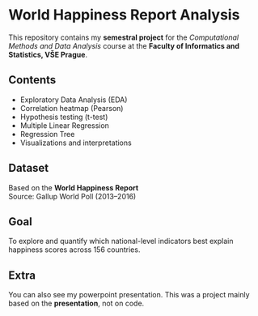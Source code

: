 # World Happiness Report Analysis

This repository contains my **semestral project** for the *Computational Methods and Data Analysis* course at the **Faculty of Informatics and Statistics, VŠE Prague**.

## Contents
- Exploratory Data Analysis (EDA)
- Correlation heatmap (Pearson)
- Hypothesis testing (t-test)
- Multiple Linear Regression
- Regression Tree
- Visualizations and interpretations

## Dataset
Based on the **World Happiness Report**  
Source: Gallup World Poll (2013–2016)

## Goal
To explore and quantify which national-level indicators best explain happiness scores across 156 countries.

## Extra
You can also see my powerpoint presentation. This was a project mainly based on the **presentation**, not on code.
